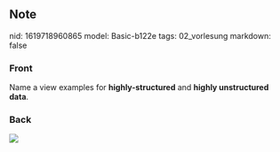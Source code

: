 ## Note
nid: 1619718960865
model: Basic-b122e
tags: 02_vorlesung
markdown: false

### Front
Name a view examples for <b>highly-structured</b> and <b>highly
unstructured data</b>.

### Back
<img src="paste-098cdf9224fa39a90deda01cb60e4a0c85e88518.jpg">
